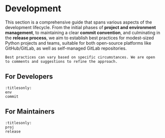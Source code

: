 # Development

This section is a comprehensive guide that spans various aspects of the development lifecycle. From the initial phases of **project and environment management**, to maintaining a clear **commit convention**, and culminating in the **release process**, we aim to establish best practices for modest-sized Python projects and teams, suitable for both open-source platforms like GitHub/GitLab, as well as self-managed GitLab repositories.

```{note}
Best practices can vary based on specific circumstances. We are open to comments and suggestions to refine the approach.
```

## For Developers

```{toctree}
:titlesonly:
env
commit
```

## For Maintainers

```{toctree}
:titlesonly:
proj
release
```
